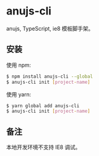 # anujs-cli
anujs, TypeScript, ie8 模板脚手架。

## 安装
使用 npm:
```bash
$ npm install anujs-cli --global
$ anujs-cli init [project-name]
```

使用 yarn:
```bash
$ yarn global add anujs-cli
$ anujs-cli init [project-name]
```

## 备注
本地开发环境不支持 IE8 调试。
